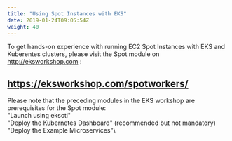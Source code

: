 ```yaml
---
title: "Using Spot Instances with EKS"
date: 2019-01-24T09:05:54Z
weight: 40
---
```


To get hands-on experience with running EC2 Spot Instances with EKS and Kuberentes clusters, please visit the Spot module on http://eksworkshop.com : 
## https://eksworkshop.com/spotworkers/ 


Please note that the preceding modules in the EKS workshop are prerequisites for the Spot module:\
"Launch using eksctl"\
"Deploy the Kubernetes Dashboard" (recommended but not mandatory)\
"Deploy the Example Microservices"\